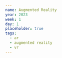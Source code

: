 ```yaml
---
name: Augmented Reality
year: 2023
week: 1
day: 1
placeholder: true
tags:
  - ar
  - augmented reality
  - vr
---
```

